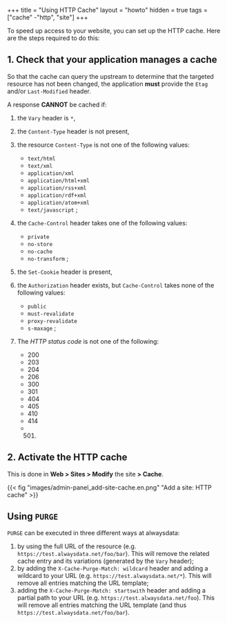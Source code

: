 +++
title = "Using HTTP Cache"
layout = "howto"
hidden = true
tags = ["cache"
-"http", "site"]
+++

To speed up access to your website, you can set up the HTTP cache. Here are the steps required to do this:

## 1. Check that your application manages a cache

So that the cache can query the upstream to determine that the targeted
resource has not been changed, the application **must** provide the
`Etag` and/or `Last-Modified` header.

A response **CANNOT** be cached if:
1.  the `Vary` header is `*`,
2.  the `Content-Type` header is not present,
3.  the resource `Content-Type` is not one of the following values:
    - `text/html`
    - `text/xml`
    - `application/xml`
    - `application/html+xml`
    - `application/rss+xml`
    - `application/rdf+xml`
    - `application/atom+xml`
    - `text/javascript` ;
4.  the `Cache-Control` header takes one of the following values:
    - `private`
    - `no-store`
    - `no-cache`
    - `no-transform` ;
5.  the `Set-Cookie` header is present,
6.  the `Authorization` header exists, but `Cache-Control` takes none of
    the following values:
    - `public`
    - `must-revalidate`
    - `proxy-revalidate`
    - `s-maxage` ;

7.  The *HTTP status code* is not one of the following:
    - 200
    - 203
    - 204
    - 206
    - 300
    - 301
    - 404
    - 405
    - 410
    - 414
    - 501.

## 2. Activate the HTTP cache

This is done in **Web > Sites > Modify** the site **> Cache**.

{{< fig "images/admin-panel_add-site-cache.en.png" "Add a site: HTTP cache" >}}

## Using `PURGE`

`PURGE` can be executed in three different ways at alwaysdata:

1. by using the full URL of the resource (e.g. `https://test.alwaysdata.net/foo/bar`). This will remove the related cache entry and its variations (generated by the `Vary` header);
2. by adding the `X-Cache-Purge-Match: wildcard` header and adding a wildcard to your URL (e.g. `https://test.alwaysdata.net/*`). This will remove all entries matching the URL template;
3. adding the `X-Cache-Purge-Match: startswith` header and adding a partial path to your URL (e.g. `https://test.alwaysdata.net/foo`). This will remove all entries matching the URL template (and thus `https://test.alwaysdata.net/foo/bar`).
